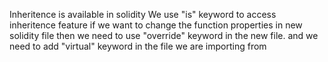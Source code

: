 Inheritence is available in solidity
We use "is" keyword to access inheritence feature
if we want to change the function properties in new solidity file then we need to use "override" keyword in the new file.
and we need to add "virtual" keyword in the file we are importing from
